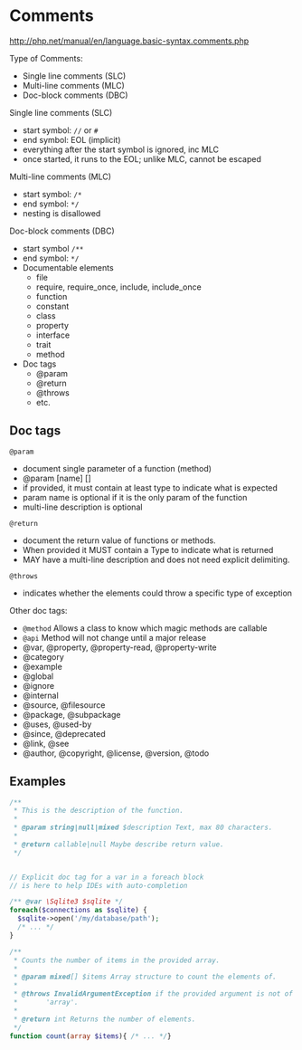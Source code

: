 # Comments

http://php.net/manual/en/language.basic-syntax.comments.php

Type of Comments:
* Single line comments (SLC)
* Multi-line comments (MLC)
* Doc-block comments (DBC)


Single line comments (SLC)
- start symbol: `//` or `#`
- end symbol: EOL (implicit)
- everything after the start symbol is ignored, inc MLC
- once started, it runs to the EOL; unlike MLC, cannot be escaped

Multi-line comments (MLC)
- start symbol: `/*`
- end symbol: `*/`
- nesting is disallowed

Doc-block comments (DBC)
- start symbol `/**`
- end symbol: `*/`
- Documentable elements
  - file
  - require, require_once, include, include_once
  - function
  - constant
  - class
  - property
  - interface
  - trait
  - method
- Doc tags
  - @param
  - @return
  - @throws
  - etc.


## Doc tags

`@param`
- document single parameter of a function (method)
- @param <type> [name] [<desc>]
- if provided, it must contain at least type to indicate what is expected
- param name is optional if it is the only param of the function
- multi-line description is optional

`@return`
- document the return value of functions or methods.
- When provided it MUST contain a Type to indicate what is returned
- MAY have a multi-line description and does not need explicit delimiting.

`@throws`
- indicates whether the elements could throw a specific type of exception


Other doc tags:
- `@method` Allows a class to know which magic methods are callable
- `@api`    Method will not change until a major release
- @var, @property, @property-read, @property-write
- @category
- @example
- @global
- @ignore
- @internal
- @source, @filesource
- @package, @subpackage
- @uses, @used-by
- @since, @deprecated
- @link, @see
- @author, @copyright, @license, @version, @todo


## Examples

```php
/**
 * This is the description of the function.
 *
 * @param string|null|mixed $description Text, max 80 characters.
 *
 * @return callable|null Maybe describe return value.
 */


// Explicit doc tag for a var in a foreach block
// is here to help IDEs with auto-completion

/** @var \Sqlite3 $sqlite */
foreach($connections as $sqlite) {
  $sqlite->open('/my/database/path');
  /* ... */
}

/**
 * Counts the number of items in the provided array.
 *
 * @param mixed[] $items Array structure to count the elements of.
 *
 * @throws InvalidArgumentException if the provided argument is not of type
 *       'array'.
 * 
 * @return int Returns the number of elements.
 */
function count(array $items){ /* ... */}
```
